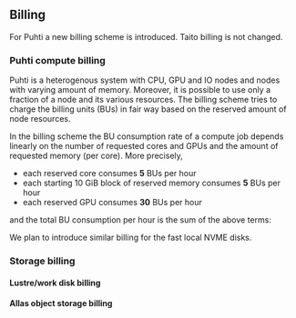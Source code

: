 ## Billing
For Puhti a new billing scheme is introduced. Taito billing is not changed.
### Puhti compute billing
Puhti is a heterogenous system with CPU, GPU and IO nodes and nodes with varying amount of memory. Moreover, it is possible to use only a fraction of a node and its various resources. The billing scheme tries to charge the billing units (BUs) in fair way based on the reserved amount of node resources.

In the billing scheme the BU consumption rate of a compute job depends linearly on the number of requested cores and GPUs and the amount of requested memory (per core). More precisely,
* each reserved core consumes **5** BUs per hour
* each starting 10 GiB block of reserved memory consumes **5** BUs per hour
* each reserved GPU consumes **30** BUs per hour

and the total BU consumption per hour is the sum of the above terms:

We plan to introduce similar billing for the fast local NVME disks.

### Storage billing
#### Lustre/work disk billing
#### Allas object storage billing
